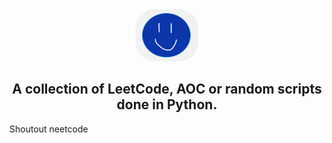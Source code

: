 <div align="center">
    <img src="media/smile.png" style="border-radius: 30px; width:100px;">
    <h2>A collection of LeetCode, AOC or random scripts done in Python.</h2>
</div>

Shoutout neetcode
